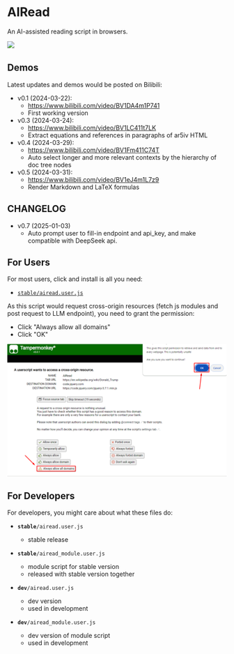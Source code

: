 # AIRead

An AI-assisted reading script in browsers.

![](https://img.shields.io/github/v/release/hansimov/airead?label=AIRead&color=blue&cacheSeconds=60)

## Demos

Latest updates and demos would be posted on Bilibili:

- v0.1 (2024-03-22):
  - https://www.bilibili.com/video/BV1DA4m1P741
  - First working version
- v0.3 (2024-03-24):
  - https://www.bilibili.com/video/BV1LC411t7LK
  - Extract equations and references in paragraphs of ar5iv HTML
- v0.4 (2024-03-29):
  - https://www.bilibili.com/video/BV1Fm411C74T
  - Auto select longer and more relevant contexts by the hierarchy of doc tree nodes
- v0.5 (2024-03-31):
  - https://www.bilibili.com/video/BV1eJ4m1L7z9
  - Render Markdown and LaTeX formulas

## CHANGELOG
- v0.7 (2025-01-03)
  - Auto prompt user to fill-in endpoint and api_key, and make compatible with DeepSeek api.

## For Users

For most users, click and install is all you need:

- [<code>stable/airead.user.js</code>](https://github.com/Hansimov/airead/raw/main/stable/airead.user.js)

As this script would request cross-origin resources (fetch js modules and post request to LLM endpoint), you need to grant the permission:

- Click "Always allow all domains"
- Click "OK"

![](./assets/install.png)

## For Developers

For developers, you might care about what these files do:

- <code><b>stable</b>/airead.user.js</code>
  - stable release

- <code><b>stable</b>/airead_module.user.js</code>
  - module script for stable version
  - released with stable version together

- <code><b>dev</b>/airead.user.js</code>
  - dev version
  - used in development
- <code><b>dev</b>/airead_module.user.js</code>
  - dev version of module script
  - used in development
